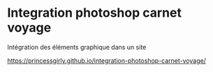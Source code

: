 # Integration photoshop carnet voyage
Intégration des éléments graphique dans un site 

https://princessgirly.github.io/integration-photoshop-carnet-voyage/
